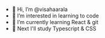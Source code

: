 - 👋 Hi, I’m @visahaarala
- 👀 I’m interested in learning to code
- 🌱 I’m currently learning React & git
- 🚜 Next I'll study Typescript & CSS

<!---
- 💞️ I’m looking to collaborate on ...
- 📫 How to reach me ...
--->

<!---
visahaarala/visahaarala is a ✨ special ✨ repository because its `README.md` (this file) appears on your GitHub profile.
You can click the Preview link to take a look at your changes.
--->
